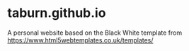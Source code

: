 # taburn.github.io

A personal website based on the Black White template from https://www.html5webtemplates.co.uk/templates/
